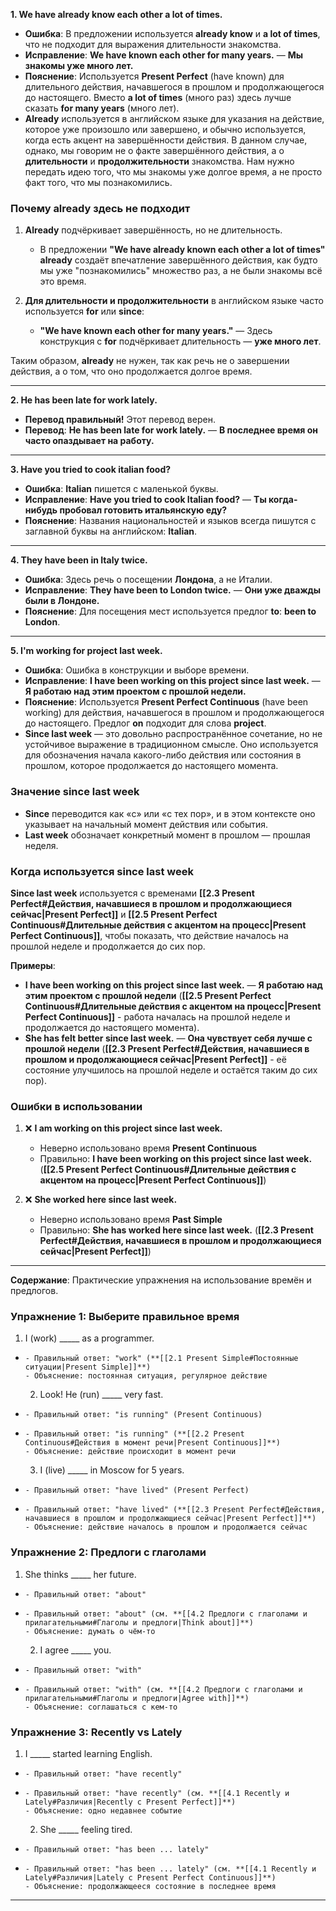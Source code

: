 **1. We have already know each other a lot of times.**

- **Ошибка**: В предложении используется **already know** и **a lot of times**, что не подходит для выражения длительности знакомства.
- **Исправление**: **We have known each other for many years.** — **Мы знакомы уже много лет.**
- **Пояснение**: Используется **Present Perfect** (have known) для длительного действия, начавшегося в прошлом и продолжающегося до настоящего. Вместо **a lot of times** (много раз) здесь лучше сказать **for many years** (много лет). 
- **Already** используется в английском языке для указания на действие, которое уже произошло или завершено, и обычно используется, когда есть акцент на завершённости действия. В данном случае, однако, мы говорим не о факте завершённого действия, а о **длительности** и **продолжительности** знакомства. Нам нужно передать идею того, что мы знакомы уже долгое время, а не просто факт того, что мы познакомились.

### Почему **already** здесь не подходит

1. **Already** подчёркивает завершённость, но не длительность.
    
    - В предложении **"We have already known each other a lot of times"** **already** создаёт впечатление завершённого действия, как будто мы уже "познакомились" множество раз, а не были знакомы всё это время.
2. **Для длительности и продолжительности** в английском языке часто используется **for** или **since**:
    
    - **"We have known each other for many years."** — Здесь конструкция с **for** подчёркивает длительность — **уже много лет**.

Таким образом, **already** не нужен, так как речь не о завершении действия, а о том, что оно продолжается долгое время.

---

**2. He has been late for work lately.**

- **Перевод правильный!** Этот перевод верен.
- **Перевод**: **He has been late for work lately.** — **В последнее время он часто опаздывает на работу.**

---

**3. Have you tried to cook italian food?**

- **Ошибка**: **Italian** пишется с маленькой буквы.
- **Исправление**: **Have you tried to cook Italian food?** — **Ты когда-нибудь пробовал готовить итальянскую еду?**
- **Пояснение**: Названия национальностей и языков всегда пишутся с заглавной буквы на английском: **Italian**.

---

**4. They have been in Italy twice.**

- **Ошибка**: Здесь речь о посещении **Лондона**, а не Италии.
- **Исправление**: **They have been to London twice.** — **Они уже дважды были в Лондоне.**
- **Пояснение**: Для посещения мест используется предлог **to**: **been to London**.

---

**5. I'm working for project last week.**

- **Ошибка**: Ошибка в конструкции и выборе времени.
- **Исправление**: **I have been working on this project since last week.** — **Я работаю над этим проектом с прошлой недели.**
- **Пояснение**: Используется **Present Perfect Continuous** (have been working) для действия, начавшегося в прошлом и продолжающегося до настоящего. Предлог **on** подходит для слова **project**.
- **Since last week** — это довольно распространённое сочетание, но не устойчивое выражение в традиционном смысле. Оно используется для обозначения начала какого-либо действия или состояния в прошлом, которое продолжается до настоящего момента.

### Значение **since last week**

- **Since** переводится как «с» или «с тех пор», и в этом контексте оно указывает на начальный момент действия или события.
- **Last week** обозначает конкретный момент в прошлом — прошлая неделя.

### Когда используется **since last week**

**Since last week** используется с временами **[[2.3 Present Perfect#Действия, начавшиеся в прошлом и продолжающиеся сейчас|Present Perfect]]** и **[[2.5 Present Perfect Continuous#Длительные действия с акцентом на процесс|Present Perfect Continuous]]**, чтобы показать, что действие началось на прошлой неделе и продолжается до сих пор.

**Примеры**:

- **I have been working on this project since last week.** — **Я работаю над этим проектом с прошлой недели** (**[[2.5 Present Perfect Continuous#Длительные действия с акцентом на процесс|Present Perfect Continuous]]** - работа началась на прошлой неделе и продолжается до настоящего момента).
- **She has felt better since last week.** — **Она чувствует себя лучше с прошлой недели** (**[[2.3 Present Perfect#Действия, начавшиеся в прошлом и продолжающиеся сейчас|Present Perfect]]** - её состояние улучшилось на прошлой неделе и остаётся таким до сих пор).

### Ошибки в использовании

1. ❌ **I am working on this project since last week.**
    - Неверно использовано время **Present Continuous**
    - Правильно: **I have been working on this project since last week.** (**[[2.5 Present Perfect Continuous#Длительные действия с акцентом на процесс|Present Perfect Continuous]]**)

2. ❌ **She worked here since last week.**
    - Неверно использовано время **Past Simple**
    - Правильно: **She has worked here since last week.** (**[[2.3 Present Perfect#Действия, начавшиеся в прошлом и продолжающиеся сейчас|Present Perfect]]**)

---

**Содержание**: Практические упражнения на использование времён и предлогов.

### Упражнение 1: Выберите правильное время

1. I (work) _____ as a programmer.
-     - Правильный ответ: "work" (**[[2.1 Present Simple#Постоянные ситуации|Present Simple]]**)
      - Объяснение: постоянная ситуация, регулярное действие
  
  2. Look! He (run) _____ very fast.
-     - Правильный ответ: "is running" (Present Continuous)
+     - Правильный ответ: "is running" (**[[2.2 Present Continuous#Действия в момент речи|Present Continuous]]**)
      - Объяснение: действие происходит в момент речи
  
  3. I (live) _____ in Moscow for 5 years.
-     - Правильный ответ: "have lived" (Present Perfect)
+     - Правильный ответ: "have lived" (**[[2.3 Present Perfect#Действия, начавшиеся в прошлом и продолжающиеся сейчас|Present Perfect]]**)
      - Объяснение: действие началось в прошлом и продолжается сейчас
  
### Упражнение 2: Предлоги с глаголами
  
  1. She thinks _____ her future.
-     - Правильный ответ: "about"
+     - Правильный ответ: "about" (см. **[[4.2 Предлоги с глаголами и прилагательными#Глаголы и предлоги|Think about]]**)
      - Объяснение: думать о чём-то
  
  2. I agree _____ you.
-     - Правильный ответ: "with"
+     - Правильный ответ: "with" (см. **[[4.2 Предлоги с глаголами и прилагательными#Глаголы и предлоги|Agree with]]**)
      - Объяснение: соглашаться с кем-то
  
### Упражнение 3: Recently vs Lately
  
  1. I _____ started learning English.
-     - Правильный ответ: "have recently"
+     - Правильный ответ: "have recently" (см. **[[4.1 Recently и Lately#Различия|Recently с Present Perfect]]**)
      - Объяснение: одно недавнее событие
  
  2. She _____ feeling tired.
-     - Правильный ответ: "has been ... lately"
+     - Правильный ответ: "has been ... lately" (см. **[[4.1 Recently и Lately#Различия|Lately с Present Perfect Continuous]]**)
      - Объяснение: продолжающееся состояние в последнее время

---
